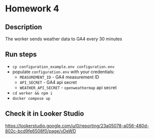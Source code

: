 # Homework 4

## Description

The worker sends weather data to GA4 every 30 minutes

## Run steps
- `cp configuration_example.env configuration.env`
- populate `configuration.env` with your credentials:
    - `MEASUREMENT_ID` - GA4 measurement ID
    - `API_SECRET` - GA4 api secret
    - `WEATHER_API_SECRET` - `openweathermap` api secret
- `cd worker && npm i`
- `docker compose up`

## Check it in Looker Studio

https://lookerstudio.google.com/u/0/reporting/23a05078-a056-480d-802c-bcd9fe6508f0/page/vDeWD
